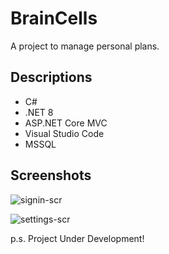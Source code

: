 # BrainCells

A project to manage personal plans.


## Descriptions

  - C#
  - .NET 8
  - ASP.NET Core MVC 
  - Visual Studio Code
  - MSSQL


## Screenshots

![signin-scr](https://github.com/user-attachments/assets/45eb66bc-736b-4d00-a343-f51a0009d2d4)


![settings-scr](https://github.com/user-attachments/assets/dc5a1711-9bd3-44d5-9b28-a72e8bcfb252)


p.s. Project Under Development!
